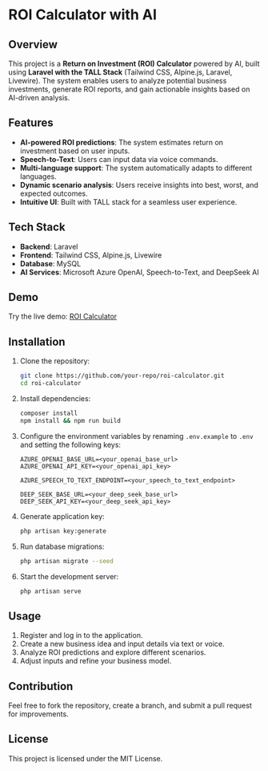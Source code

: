 # ROI Calculator with AI

## Overview
This project is a **Return on Investment (ROI) Calculator** powered by AI, built using **Laravel with the TALL Stack** (Tailwind CSS, Alpine.js, Laravel, Livewire). The system enables users to analyze potential business investments, generate ROI reports, and gain actionable insights based on AI-driven analysis.

## Features
- **AI-powered ROI predictions**: The system estimates return on investment based on user inputs.
- **Speech-to-Text**: Users can input data via voice commands.
- **Multi-language support**: The system automatically adapts to different languages.
- **Dynamic scenario analysis**: Users receive insights into best, worst, and expected outcomes.
- **Intuitive UI**: Built with TALL stack for a seamless user experience.

## Tech Stack
- **Backend**: Laravel
- **Frontend**: Tailwind CSS, Alpine.js, Livewire
- **Database**: MySQL
- **AI Services**: Microsoft Azure OpenAI, Speech-to-Text, and DeepSeek AI

## Demo
Try the live demo: [ROI Calculator](https://roi.wbor.dev/)

## Installation
1. Clone the repository:
   ```bash
   git clone https://github.com/your-repo/roi-calculator.git
   cd roi-calculator
   ```

2. Install dependencies:
   ```bash
   composer install
   npm install && npm run build
   ```

3. Configure the environment variables by renaming `.env.example` to `.env` and setting the following keys:
   ```env
   AZURE_OPENAI_BASE_URL=<your_openai_base_url>
   AZURE_OPENAI_API_KEY=<your_openai_api_key>

   AZURE_SPEECH_TO_TEXT_ENDPOINT=<your_speech_to_text_endpoint>
   
   DEEP_SEEK_BASE_URL=<your_deep_seek_base_url>
   DEEP_SEEK_API_KEY=<your_deep_seek_api_key>
   ```

4. Generate application key:
   ```bash
   php artisan key:generate
   ```

5. Run database migrations:
   ```bash
   php artisan migrate --seed
   ```

6. Start the development server:
   ```bash
   php artisan serve
   ```

## Usage
1. Register and log in to the application.
2. Create a new business idea and input details via text or voice.
3. Analyze ROI predictions and explore different scenarios.
4. Adjust inputs and refine your business model.

## Contribution
Feel free to fork the repository, create a branch, and submit a pull request for improvements.

## License
This project is licensed under the MIT License.